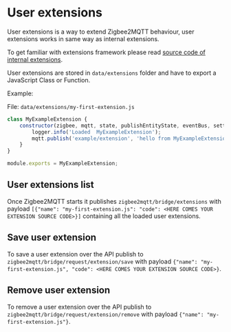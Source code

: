 # User extensions

User extensions is a way to extend Zigbee2MQTT behaviour, user extensions works in same way as internal extensions.

To get familiar with  extensions framework please read [source code of internal extensions](https://github.com/Koenkk/zigbee2mqtt/tree/master/lib/extension).

User extensions are stored in `data/extensions` folder and have to export a JavaScript Class or Function.

Example:

File: `data/extensions/my-first-extension.js`

```js
class MyExampleExtension {
    constructor(zigbee, mqtt, state, publishEntityState, eventBus, settings, logger) {
        logger.info('Loaded  MyExampleExtension');
        mqtt.publish('example/extension', 'hello from MyExampleExtension')
    }
}

module.exports = MyExampleExtension;
```

## User extensions list

Once Zigbee2MQTT starts it publishes `zigbee2mqtt/bridge/extensions` with payload `[{"name": "my-first-extension.js": "code": <HERE COMES YOUR EXTENSION SOURCE CODE>}]` containing all the loaded user extensions.


## Save user extension

To save a user extension over the API publish to `zigbee2mqtt/bridge/request/extension/save` with payload `{"name": "my-first-extension.js", "code": <HERE COMES YOUR EXTENSION SOURCE CODE>}`.


## Remove user extension

To remove a user extension over the API publish to `zigbee2mqtt/bridge/request/extension/remove` with payload `{"name": "my-first-extension.js"}`.
